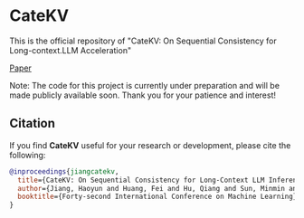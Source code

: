 # CateKV
This is the official repository of "CateKV: On Sequential Consistency for Long-context.LLM Acceleration"

[Paper](https://openreview.net/pdf?id=u7dlwgKstN)

Note: The code for this project is currently under preparation and will be made publicly available soon. Thank you for your patience and interest!

## Citation
If you find **CateKV** useful for your research or development, please cite the following:

```bibtex
@inproceedings{jiangcatekv,
  title={CateKV: On Sequential Consistency for Long-Context LLM Inference Acceleration},
  author={Jiang, Haoyun and Huang, Fei and Hu, Qiang and Sun, Minmin and Xiao, Shuai and Li, Yong and Lin, Junyang and Yao, Jiangchao and others},
  booktitle={Forty-second International Conference on Machine Learning}
}
